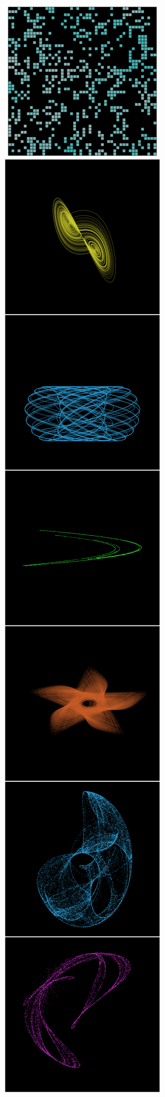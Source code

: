 ![](https://github.com/season1618/creative-coding/blob/0115b9d427fb506eebba0564970ae0de8799d6e7/public/gameoflife.gif)
![](https://github.com/season1618/creative-coding/blob/0115b9d427fb506eebba0564970ae0de8799d6e7/public/lorenz-attractor.png)
![](https://github.com/season1618/creative-coding/blob/0115b9d427fb506eebba0564970ae0de8799d6e7/public/langford-attractor.png)
![](https://github.com/season1618/creative-coding/blob/0115b9d427fb506eebba0564970ae0de8799d6e7/public/henon-attractor.png)
![](https://github.com/season1618/creative-coding/blob/0115b9d427fb506eebba0564970ae0de8799d6e7/public/gumowski-mira-attractor.png)
![](https://github.com/season1618/creative-coding/blob/0115b9d427fb506eebba0564970ae0de8799d6e7/public/clifford-attractor.png)
![](https://github.com/season1618/creative-coding/blob/0115b9d427fb506eebba0564970ae0de8799d6e7/public/de-jong-attractor.png)